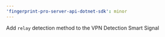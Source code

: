 ```yaml
---
'fingerprint-pro-server-api-dotnet-sdk': minor
---
```


Add `relay` detection method to the VPN Detection Smart Signal
